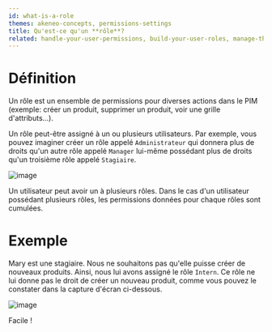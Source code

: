 ```yaml
---
id: what-is-a-role
themes: akeneo-concepts, permissions-settings
title: Qu'est-ce qu'un **rôle**?
related: handle-your-user-permissions, build-your-user-roles, manage-the-interface-and-actions-accesses, manage-the-web-api-permissions
---
```


# Définition
Un rôle est un ensemble de permissions pour diverses actions dans le PIM (exemple: créer un produit, supprimer un produit, voir une grille d'attributs...).

Un rôle peut-être assigné à un ou plusieurs utilisateurs. Par exemple, vous pouvez imaginer créer un rôle appelé `Administrateur` qui donnera plus de droits qu'un autre rôle appelé `Manager` lui-même possédant plus de droits qu'un troisième rôle appelé `Stagiaire`.

![image](../img/System_users_Profil_edit_grpandroles_fr.png)

Un utilisateur peut avoir un à plusieurs rôles. Dans le cas d'un utilisateur possédant plusieurs rôles, les permissions données pour chaque rôles sont cumulées.

# Exemple

Mary est une stagiaire. Nous ne souhaitons pas qu'elle puisse créer de nouveaux produits. Ainsi, nous lui avons assigné le rôle `Intern`. Ce rôle ne lui donne pas le droit de créer un nouveau produit, comme vous pouvez le constater dans la capture d'écran ci-dessous. 

![image](../img/System_RolesUsersPermission_MaryIntern_fr.png)

Facile !
